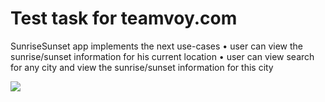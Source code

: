 # Test task for teamvoy.com

SunriseSunset app implements the next use-cases
•	user can view the sunrise/sunset information for his current location
•	user can view search for any city and view the sunrise/sunset information for this city


<img src="https://raw.githubusercontent.com/RomanTsisyk/Sun_Application/master/photos/sun%20App.jpg">
